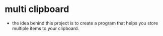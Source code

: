 # multi clipboard

- the idea behind this project is to create a program that helps you store multiple items to your clipboard.